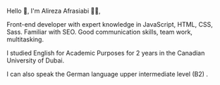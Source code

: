 Hello :wave:, I'm Alireza Afrasiabi :man_technologist:,

Front-end developer with expert knowledge in JavaScript, HTML, CSS, Sass. Familiar with SEO. Good communication skills, team work, multitasking. 

I studied English for Academic Purposes for 2 years in the Canadian University of Dubai. 

I can also speak the German language  upper intermediate level (B2) . 
